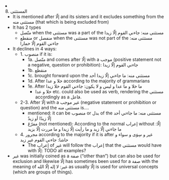 <li class="col 29"><div class="nodecontent">8. المستثنى</div>
	<ul class="subexp">
<li class="basic"><div class="nodecontent">It is mentioned after إلّا and its sisters and it excludes something from the مستثنى منه (that which is being excluded from)</div></li>
<li class="col"><div class="nodecontent">It has 2 types</div>
	<ul class="subexp">
<li class="basic"><div class="nodecontent">متّصل when the مستثنى was a part of the مستثنى منه: جاءني القوم إلّا زيدا</div></li>
<li class="basic"><div class="nodecontent">منقطع or منفصل when the مستثنى was not part of the مستثنى منه: جاءني القوم إلّا حمارا</div></li></ul></li>
<li class="col"><div class="nodecontent">It declines in 4 ways:</div>
	<ul class="subexp">
<li class="col"><div class="nodecontent">1. منصوب if it is:</div>
	<ul class="subexp">
<li class="basic"><div class="nodecontent">1a. متّصل and comes after إلّا with a موجب (positive statement not a negative, question or prohibition): جاءني القوم إلّا زيدا</div></li>
<li class="basic"><div class="nodecontent">1b. منقطع</div></li>
<li class="basic"><div class="nodecontent">1c. brought forward upon the مستثنى منه: ما جاءني إلّا زيدا أحد</div></li>
<li class="basic"><div class="nodecontent">1d. After خلا و عدا according to the majority of grammarians</div></li>
<li class="col"><div class="nodecontent">1e. After ما خلا و ما عدا و ليس و لا يكون: جاءني القوم خلا زيدا</div>
	<ul class="subexp">
<li class="basic"><div class="nodecontent">خلا و عدا etc. could also be used as verb, rendering the مستثنى accordingly as a فاعل.</div></li></ul></li></ul></li>
<li class="col"><div class="nodecontent">2-3. After إلّا with a غير موجب (negative statement or prohibition or question) and the مستثنى منه is....</div>
	<ul class="subexp">
<li class="basic"><div class="nodecontent">mentioned: it can be منصوب or بدل of the مستثنى منه: ما جاءني أحد إلّا زيدًا أو زيدٌ</div></li>
<li class="basic"><div class="nodecontent">مفرّغ (not mentioned): According to the normal إعراب without إلّا: ما جاءني إلّا زيد و ما رأيت إلّا زيدا و ما مررت إلّا بزيد</div></li></ul></li>
<li class="col"><div class="nodecontent">4. مجرور according to the majority if it is after غير و سِوَى و سواء و حاشا: جاءني القوم غير زيد</div>
	<ul class="subexp">
<li class="basic"><div class="nodecontent">The إعراب of غير will follow the إعراب that the مستثنى would have with إلّا: TODO all examples?</div></li></ul></li></ul></li>
<li class="basic"><div class="nodecontent">غير was initially coined as a صفة (“other than”) but can also be used for exclusion and likewise إلّا has sometimes been used for a صفة with the meaning of غير: لا إله إلّا الله as usually إلّا is used for universal concepts (which are groups of things).</div></li></ul></li>